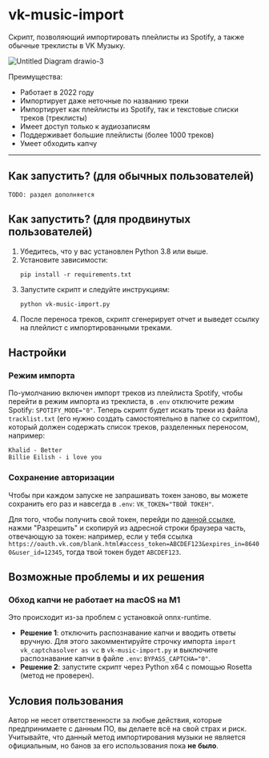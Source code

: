 # vk-music-import

Скрипт, позволяющий импортировать плейлисты из Spotify, а также обычные треклисты в VK Музыку.

![Untitled Diagram drawio-3](https://user-images.githubusercontent.com/15357833/161931217-9c374cf8-749a-4966-b3f5-4e8a85194572.png)

Преимущества:
- Работает в 2022 году
- Импортирует даже неточные по названию треки
- Импортирует как плейлисты из Spotify, так и текстовые списки треков (треклисты)
- Имеет доступ только к аудиозаписям
- Поддерживает большие плейлисты (более 1000 треков)
- Умеет обходить капчу

---

## Как запустить? (для обычных пользователей)

```
TODO: раздел дополняется
```

## Как запустить? (для продвинутых пользователей)

1. Убедитесь, что у вас установлен Python 3.8 или выше.
2. Установите зависимости:
   ```
   pip install -r requirements.txt
   ```
3. Запустите скрипт и следуйте инструкциям:
   ```
   python vk-music-import.py
   ```
4. После переноса треков, скрипт сгенерирует отчет и выведет ссылку на плейлист с импортированными треками.
   
## Настройки

### Режим импорта

По-умолчанию включен импорт треков из плейлиста Spotify, чтобы перейти в режим импорта из треклиста, в `.env` отключите режим Spotify: `SPOTIFY_MODE="0"`. Теперь скрипт будет искать треки из файла `tracklist.txt` (его нужно создать самостоятельно в папке со скриптом), который должен содержать список треков, разделенных переносом, например:
```
Khalid - Better
Billie Eilish - i love you
```

### Сохранение авторизации

Чтобы при каждом запуске не запрашивать токен заново, вы можете сохранить его раз и навсегда в `.env`: `VK_TOKEN="ТВОЙ ТОКЕН"`.

Для того, чтобы получить свой токен, перейди по [данной ссылке](https://oauth.vk.com/oauth/authorize?client_id=6121396&scope=8&redirect_uri=https://oauth.vk.com/blank.html&display=page&response_type=token&revoke=1&slogin_h=23a7bd142d757e24f9.93b0910a902d50e507&__q_hash=fed6a6c326a5673ad33facaf442b3991), нажми "Разрешить" и скопируй из адресной строки браузера часть, отвечающую за токен: например, если у тебя ссылка `https://oauth.vk.com/blank.html#access_token=ABCDEF123&expires_in=86400&user_id=12345`, тогда твой токен будет `ABCDEF123`.

## Возможные проблемы и их решения

### Обход капчи не работает на macOS на M1

Это происходит из-за проблем с установкой onnx-runtime.

- **Решение 1**: отключить распознавание капчи и вводить ответы вручную. Для этого закомментируйте строчку импорта `import vk_captchasolver as vc` в `vk-music-import.py` и выключите распознавание капчи в файле `.env`: `BYPASS_CAPTCHA="0"`.
- **Решение 2**: запустите скрипт через Python x64 с помощью Rosetta (метод не проверен).

## Условия пользования

Автор не несет ответственности за любые действия, которые предпринимаете с данным ПО, вы делаете всё на свой страх и риск.
Учитывайте, что данный метод импортирования музыки не является официальным, но банов за его использования пока **не было**.

